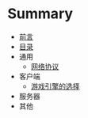 # Summary

* [前言](README.md)
* [目录](jian-jie.md)
* 通用
	* [网络协议](post/common/wang-luo-xie-yi.md)
* 客户端
	* [游戏引擎的选择](post/client/yin-qing-xuan-ze.md)
* 服务器
* 其他

